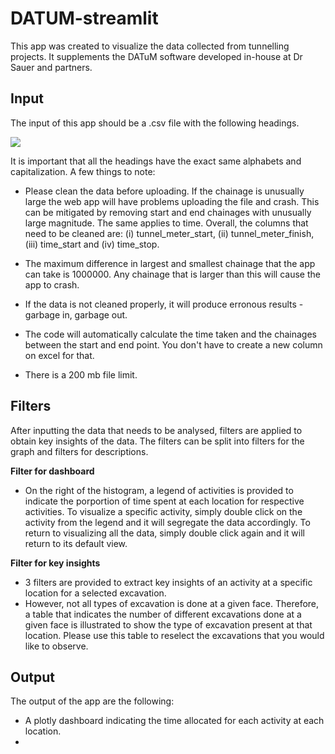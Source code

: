 # DATUM-streamlit

This app was created to visualize the data collected from tunnelling projects. It supplements the DATuM software developed in-house at Dr Sauer and partners.

## Input
The input of this app should be a .csv file with the following headings.

![](https://github.com/kenneth-yap/DATUM-streamlit/blob/main/table_headings.PNG)

It is important that all the headings have the exact same alphabets and capitalization. A few things to note:

* Please clean the data before uploading. If the chainage is unusually large the web app will have problems uploading the file and crash. This can be mitigated by removing start and end chainages with unusually large magnitude. The same applies to time. Overall, the columns that need to be cleaned are: (i) tunnel_meter_start, (ii) tunnel_meter_finish, (iii) time_start and (iv) time_stop.

* The maximum difference in largest and smallest chainage that the app can take is 1000000. Any chainage that is larger than this will cause the app to crash.

* If the data is not cleaned properly, it will produce erronous results - garbage in, garbage out. 

* The code will automatically calculate the time taken and the chainages between the start and end point. You don't have to create a new column on excel for that.

* There is a 200 mb file limit.

## Filters
After inputting the data that needs to be analysed, filters are applied to obtain key insights of the data. The filters can be split into filters for the graph and filters for descriptions. 

**Filter for dashboard**
* On the right of the histogram, a legend of activities is provided to indicate the porportion of time spent at each location for respective activities. To visualize a specific activity, simply double click on the activity from the legend and it will segregate the data accordingly. To return to visualizing all the data, simply double click again and it will return to its default view.

**Filter for key insights**
* 3 filters are provided to extract key insights of an activity at a specific location for a selected excavation.
* However, not all types of excavation is done at a given face. Therefore, a table that indicates the number of different excavations done at a given face is illustrated to show the type of excavation present at that location. Please use this table to reselect the excavations that you would like to observe. 

## Output

The output of the app are the following:

* A plotly dashboard indicating the time allocated for each activity at each location.
* 
